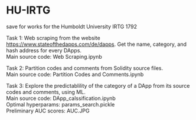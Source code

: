 # HU-IRTG
save for works for the Humboldt University IRTG 1792

Task 1: Web scraping from the website https://www.stateofthedapps.com/de/dapps. Get the name, category, and hash address for every DApps.\
Main source code: Web Scraping.ipynb

Task 2: Partition codes and comments from Solidity source files.\
Main source code: Partition Codes and Comments.ipynb

Task 3: Explore the predictablility of the category of a DApp from its source codes and comments, using ML.\
Main source code: DApp_calssification.ipynb\
Optimal hyperparams: params_search.pickle\
Preliminary AUC scores: AUC.JPG

